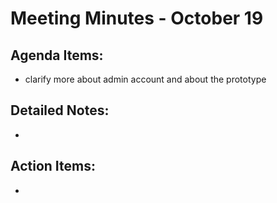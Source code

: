 # Meeting Minutes - October 19

## Agenda Items:
- clarify more about admin account and about the prototype

## Detailed Notes:
- 

## Action Items:
- 
